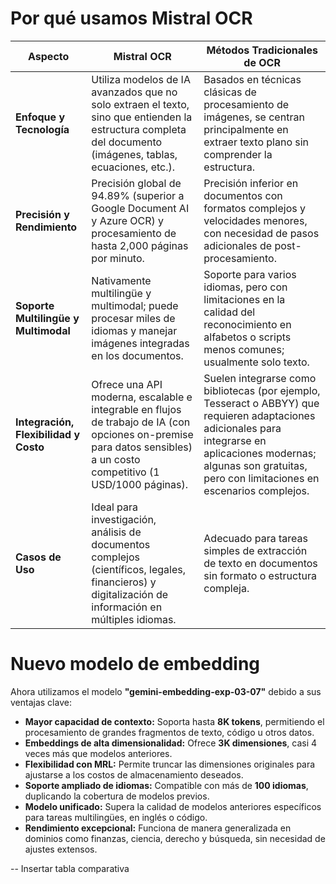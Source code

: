 # Por qué usamos Mistral OCR

| Aspecto                               | Mistral OCR                                                                                                                                                           | Métodos Tradicionales de OCR                                                                                                                                                                                               |
| ------------------------------------- | --------------------------------------------------------------------------------------------------------------------------------------------------------------------- | -------------------------------------------------------------------------------------------------------------------------------------------------------------------------------------------------------------------------- |
| **Enfoque y Tecnología**              | Utiliza modelos de IA avanzados que no solo extraen el texto, sino que entienden la estructura completa del documento (imágenes, tablas, ecuaciones, etc.).           | Basados en técnicas clásicas de procesamiento de imágenes, se centran principalmente en extraer texto plano sin comprender la estructura.                                                                                  |
| **Precisión y Rendimiento**           | Precisión global de 94.89% (superior a Google Document AI y Azure OCR) y procesamiento de hasta 2,000 páginas por minuto.                                             | Precisión inferior en documentos con formatos complejos y velocidades menores, con necesidad de pasos adicionales de post-procesamiento.                                                                                   |
| **Soporte Multilingüe y Multimodal**  | Nativamente multilingüe y multimodal; puede procesar miles de idiomas y manejar imágenes integradas en los documentos.                                                | Soporte para varios idiomas, pero con limitaciones en la calidad del reconocimiento en alfabetos o scripts menos comunes; usualmente solo texto.                                                                           |
| **Integración, Flexibilidad y Costo** | Ofrece una API moderna, escalable e integrable en flujos de trabajo de IA (con opciones on-premise para datos sensibles) a un costo competitivo (1 USD/1000 páginas). | Suelen integrarse como bibliotecas (por ejemplo, Tesseract o ABBYY) que requieren adaptaciones adicionales para integrarse en aplicaciones modernas; algunas son gratuitas, pero con limitaciones en escenarios complejos. |
| **Casos de Uso**                      | Ideal para investigación, análisis de documentos complejos (científicos, legales, financieros) y digitalización de información en múltiples idiomas.                  | Adecuado para tareas simples de extracción de texto en documentos sin formato o estructura compleja.                                                                                                                       |

# Nuevo modelo de embedding

Ahora utilizamos el modelo **"gemini-embedding-exp-03-07"** debido a sus ventajas clave:

- **Mayor capacidad de contexto:** Soporta hasta **8K tokens**, permitiendo el procesamiento de grandes fragmentos de texto, código u otros datos.
- **Embeddings de alta dimensionalidad:** Ofrece **3K dimensiones**, casi 4 veces más que modelos anteriores.
- **Flexibilidad con MRL:** Permite truncar las dimensiones originales para ajustarse a los costos de almacenamiento deseados.
- **Soporte ampliado de idiomas:** Compatible con más de **100 idiomas**, duplicando la cobertura de modelos previos.
- **Modelo unificado:** Supera la calidad de modelos anteriores específicos para tareas multilingües, en inglés o código.
- **Rendimiento excepcional:** Funciona de manera generalizada en dominios como finanzas, ciencia, derecho y búsqueda, sin necesidad de ajustes extensos.

-- Insertar tabla comparativa
